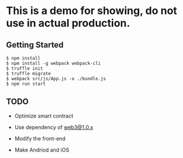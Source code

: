 
# This is a demo for showing, do not use in actual production.

## Getting Started
```
$ npm install
$ npm install -g webpack webpack-cli
$ truffle init
$ truffle migrate
$ webpack src/js/App.js -o ./bundle.js
$ npm run start
```

## TODO

- Optimize smart contract

- Use dependency of web3@1.0.x

- Modify the front-end

- Make Andriod and iOS
